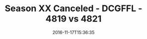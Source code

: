 ---
title: Season XX Canceled - DCGFFL - 4819 vs 4821
teams_score:
- team: 4819
  score: 25
- team: 4821
  score: 19
mvp: Evan B. (Maroon); Ryan B. (Neon Yellow)
game-ball: Ken G. (Maroon); K. Veldman (Neon Yellow)
sportsperson: ''
season: 13
week:
date: '2016-11-17T15:36:35'
pageid: season-13-playoffs-november-13-2016-4819-vs-4821
---